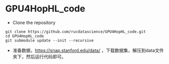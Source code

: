 # GPU4HopHL_code

- Clone the repository
```shell
git clone https://github.com/rucdatascience/GPU4HopHL_code.git
cd GPU4HopHL_code
git submodule update --init --recursive
```

- 准备数据，https://snap.stanford.edu/data/ ，下载数据集，解压到data文件夹下，然后运行代码即可。
